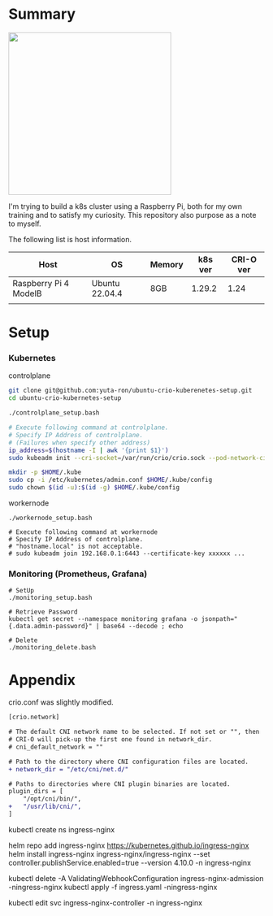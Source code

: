 # Summary
<img src="https://github.com/yuta-ron/ubuntu-crio-kuberenetes-setup/assets/18624396/a13caa53-b843-4fc2-84fb-316995c285b8" width="320px">

I'm trying to build a k8s cluster using a Raspberry Pi, both for my own training and to satisfy my curiosity.
This repository also purpose as a note to myself.

The following list is host information.

| Host                   | OS             | Memory | k8s ver | CRI-O ver | 
| ---------------------- | -------------- | ------ | ------- | --------- | 
| Raspberry Pi 4 ModelB  | Ubuntu 22.04.4 | 8GB    | 1.29.2  | 1.24      | 
|                        |                |        |         |           | 

# Setup

### Kubernetes

controlplane
```bash
git clone git@github.com:yuta-ron/ubuntu-crio-kuberenetes-setup.git
cd ubuntu-crio-kubernetes-setup

./controlplane_setup.bash

# Execute following command at controlplane.
# Specify IP Address of controlplane. 
# (Failures when specify other address)
ip_address=$(hostname -I | awk '{print $1}')
sudo kubeadm init --cri-socket=/var/run/crio/crio.sock --pod-network-cidr=10.85.0.0/16 --control-plane-endpoint="$ip_address" --kubernetes-version 1.30.2

mkdir -p $HOME/.kube
sudo cp -i /etc/kubernetes/admin.conf $HOME/.kube/config
sudo chown $(id -u):$(id -g) $HOME/.kube/config
```

workernode
```
./workernode_setup.bash

# Execute following command at workernode
# Specify IP Address of controlplane.
# "hostname.local" is not acceptable.
# sudo kubeadm join 192.168.0.1:6443 --certificate-key xxxxxx ...

```

### Monitoring (Prometheus, Grafana)
```
# SetUp
./monitoring_setup.bash

# Retrieve Password
kubectl get secret --namespace monitoring grafana -o jsonpath="{.data.admin-password}" | base64 --decode ; echo

# Delete
./monitoring_delete.bash
```

# Appendix 
crio.conf was slightly modified.

```diff
[crio.network]

# The default CNI network name to be selected. If not set or "", then
# CRI-O will pick-up the first one found in network_dir.
# cni_default_network = ""

# Path to the directory where CNI configuration files are located.
+ network_dir = "/etc/cni/net.d/"

# Paths to directories where CNI plugin binaries are located.
plugin_dirs = [
	"/opt/cni/bin/",
+	"/usr/lib/cni/",
]
```

kubectl create ns ingress-nginx

helm repo add ingress-nginx https://kubernetes.github.io/ingress-nginx
helm install ingress-nginx ingress-nginx/ingress-nginx --set controller.publishService.enabled=true --version 4.10.0 -n ingress-nginx

kubectl delete -A ValidatingWebhookConfiguration ingress-nginx-admission -ningress-nginx
kubectl apply -f ingress.yaml -ningress-nginx

kubectl edit svc ingress-nginx-controller -n ingress-nginx